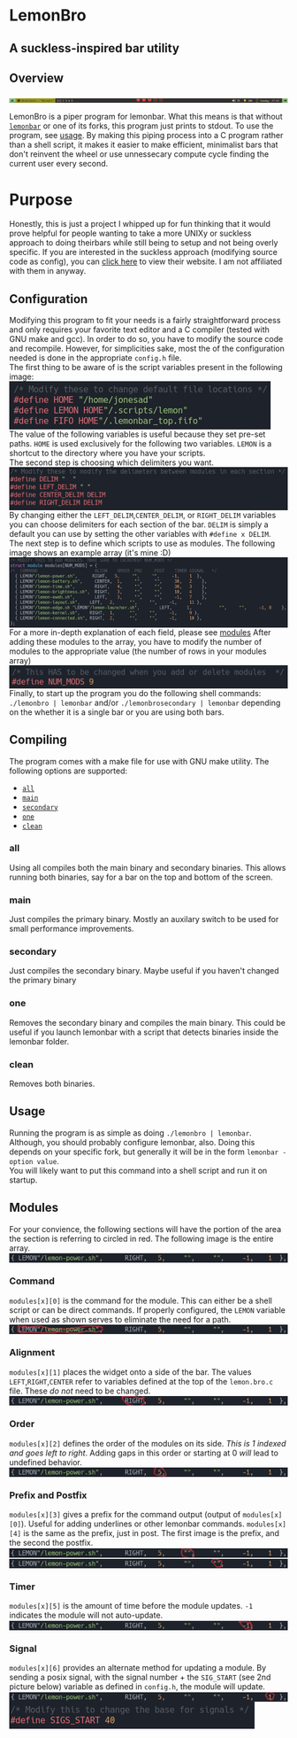 # LemonBro
## A suckless-inspired bar utility

## Overview ##
<img align='center' alt='example bar' src='images/example_bar.png'><br/>

LemonBro is a piper program for lemonbar. What this means is that without [`lemonbar`](https://github.com/LemonBoy/bar) or one of its forks, this program just prints to stdout. To use the program, see [usage](#usage). By making this piping process into a C program rather than a shell script, it makes it easier to make efficient, minimalist bars that don't reinvent the wheel or use unnessecary compute cycle finding the current user every second.

# Purpose
Honestly, this is just a project I whipped up for fun thinking that it would prove helpful for people wanting to take a more UNIXy or suckless approach to doing theirbars while still being to setup and not being overly specific. If you are interested in the suckless approach (modifying source code as config), you can [click here](https://suckless.org) to view their website. I am not affiliated with them in anyway.

## Configuration
Modifying this program to fit your needs is a fairly straightforward process and only requires your favorite text editor and a C compiler (tested with GNU make and gcc). In order to do so, you have to modify the source code and recompile. However, for simplicities sake, most the of the configuration needed is done in the appropriate `config.h` file.
<br/>
The first thing to be aware of is the script variables present in the following image:
<img align='center' alt="variables with hardcoded paths to user's home" src='images/script_variables.png'/><br/>
The value of the following variables is useful because they set pre-set paths. `HOME` is used exclusively for the following two variables. `LEMON` is a shortcut to the directory where you have your scripts.
<br/>
The second step is choosing which delimiters you want.
<img align='center' alt="variables controlling the delimiters." src='images/delimiters.png'/><br/>
By changing either the `LEFT_DELIM`,`CENTER_DELIM`, or `RIGHT_DELIM` variables you can choose delimiters for each section of the bar. `DELIM` is simply a default you can use by setting the other variables with `#define x DELIM`.
<br/>
The next step is to define which scripts to use as modules. The following image shows an example array (it's mine :D)
<img align='center' alt="my configuration of scripts" src='images/modules_array.png'/><br/>
For a more in-depth explanation of each field, please see [modules](#Modules)
After adding these modules to the array, you have to modify the number of modules to the appropriate value (the number of rows in your modules array)
<img align='center' alt="Variable representing the number of modules" src='images/num_mods.png'/><br/>
Finally, to start up the program you do the following shell commands: `./lemonbro | lemonbar` and/or `./lemonbrosecondary | lemonbar` depending on the whether it is a single bar or you are using both bars. 

## Compiling
The program comes with a make file for use with GNU make utility. The following options are supported:

- [`all`](#all)
- [`main`](#main)
- [`secondary`](#secondary)
- [`one`](#one)
- [`clean`](#clean)
### all
Using all compiles both the main binary and secondary binaries. This allows running both binaries, say for a bar on the top and bottom of the screen.
### main
Just compiles the primary binary. Mostly an auxilary switch to be used for small performance improvements.
### secondary
Just compiles the secondary binary. Maybe useful if you haven't changed the primary binary
### one
Removes the secondary binary and compiles the main binary. This could be useful if you launch lemonbar with a script that detects binaries inside the lemonbar folder.
### clean
Removes both binaries.

## Usage
Running the program is as simple as doing `./lemonbro | lemonbar`. Although, you should probably configure lemonbar, also. Doing this depends on your specific fork, but generally it will be in the form `lemonbar -option value`.<br/>
You will likely want to put this command into a shell script and run it on startup.

## Modules

For your convience, the following sections will have the portion of the area the section is referring to circled in red. The following image is the entire array.
<img align='center' alt='full array' src='images/modules_array[0].png'><br/>

### Command
`modules[x][0]` is the command for the module. This can either be a shell script or can be direct commands. If properly configured, the `LEMON` variable when used as shown serves to eliminate the need for a path.
<img align='center' alt='full array' src='images/modules_array[0][0].png'><br/>

### Alignment
`modules[x][1]` places the widget onto a side of the bar. The values `LEFT`,`RIGHT`,`CENTER` refer to variables defined at the top of the `lemon.bro.c` file. These *do not* need to be changed.
<img align='center' alt='full array' src='images/modules_array[0][1].png'><br/>

### Order
`modules[x][2]` defines the order of the modules on its side. *This is 1 indexed and goes left to right*. Adding gaps in this order or starting at 0 <em>will</em> lead to undefined behavior.
<img align='center' alt='full array' src='images/modules_array[0][2].png'><br/>

### Prefix and Postfix
`modules[x][3]` gives a prefix for the command output (output of `modules[x][0]`). Useful for adding underlines or other lemonbar commands. 
`modules[x][4]` is the same as the prefix, just in post.
The first image is the prefix, and the second the postfix.
<img align='center' alt='full array' src='images/modules_array[0][3].png'><br/>
<img align='center' alt='full array' src='images/modules_array[0][4].png'><br/>

### Timer
`modules[x][5]` is the amount of time before the module updates. `-1` indicates the module will not auto-update.
<img align='center' alt='full array' src='images/modules_array[0][5].png'><br/>

### Signal
`modules[x][6]` provides an alternate method for updating a module. By sending a posix signal, with the signal number + the `SIG_START` (see 2nd picture below) variable as defined in `config.h`, the module will update. 
<img align='center' alt='full array' src='images/modules_array[0][6].png'><br/>
<img align='center' alt="Starting signal value so it doesn't overlap with SIGKILL or SIGTERM" src='images/signals_start.png'/>
